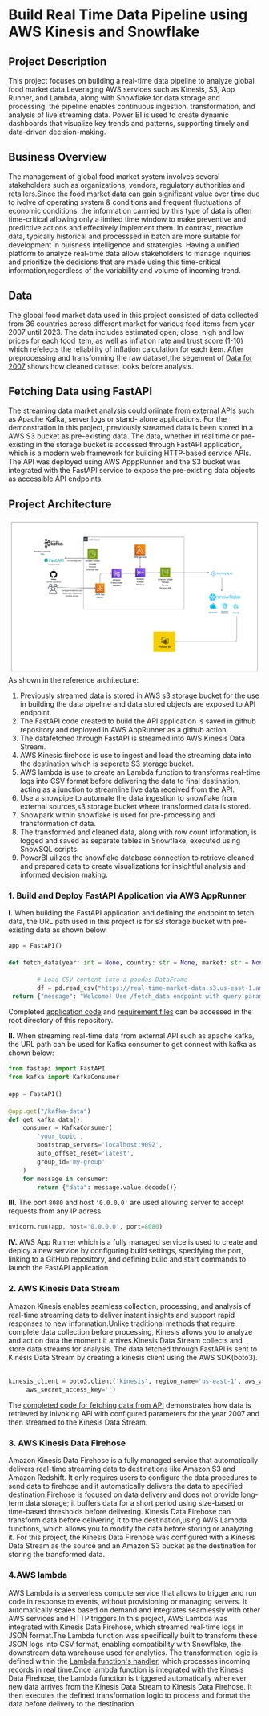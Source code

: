 # Build Real Time Data Pipeline using AWS Kinesis and Snowflake

## Project Description
This project focuses on building a real-time data pipeline to analyze global food market data.Leveraging AWS services such as Kinesis, S3, App Runner, and Lambda, along with Snowflake for data storage and processing, the pipeline enables continuous ingestion, transformation, and analysis of live streaming data. Power BI is used to create dynamic dashboards that visualize key trends and patterns, supporting timely and data-driven decision-making. 

## Business Overview 
The management of global food market system involves several stakeholders such as organizations, vendors, regulatory authorities and retailers.Since the food market data can gain significant value over time due to ivolve of operating system & conditions and frequent fluctuations of economic conditions, the information carrried by this type of data is often time-critical allowing only a limited time window to make preventive and predictive actions and effectively implement them. In contrast, reactive data, typically historical and processsed in batch are more suitable for development in buisness intelligence and stratergies. Having a unified platform to analyze real-time data allow stakeholders to manage inquiries and prioritize the decisions that are made using this time-critical information,regardless of the variability and volume of incoming trend. 

## Data 
The global food market data used in this project consisted of data collected from 36 countries across different market for various food items from year 2007 until 2023. The data includes estimated open, close, high and low prices for each food item, as well as inflation rate and trust score (1-10) which refelects the reliability of inflation calculation for each item. After preprocessing and transforming the raw dataset,the segement of [Data for 2007](Data/2007_s3_snowflake_realtime.csv) shows how cleaned dataset looks before analysis.

## Fetching Data using FastAPI
The streaming data market analysis could oriinate from external APIs such as Apache Kafka, server logs or stand- alone applications. For the demonstration in this project, previously streamed data is been stored in a AWS S3 bucket as pre-existing data. The data, whether in real time or pre-existing in the storage bucket is accessed through FastAPI application, which is a modern web framework for building HTTP-based service APIs. The API was deployed using AWS ApppRunner and the S3 bucket was integrated with the FastAPI service to expose the pre-existing data objects as accessible API endpoints.

## Project Architecture 
![reference diagram](Images/reference_architecture.png)
As shown in the reference architecture:
1. Previously streamed data is stored in AWS s3 storage bucket for the use in building the data pipeline and data stored objects are exposed to API endpoint.
2. The FastAPI code created to build the API application is saved in github repository and deployed in AWS AppRunner as a github action.
3. The datafetched through FastAPI is streamed into AWS Kinesis Data Stream.
4. AWS Kinesis  firehose is use to ingest and load the streaming data into the destination which is seperate S3 storage bucket.
5. AWS lambda is use to create an Lambda function to transforms real-time logs into CSV format before delivering the data to final destination, acting as a junction to streamline live data received from the API.
6. Use a snowpipe to automate the data ingestion to snowflake from external sources,s3 storage bucket where transformed data is stored.
7. Snowpark within snowflake is used for pre-processing and transformation of data.
8. The transformed and cleaned data, along with row count information, is logged and saved as separate tables in Snowflake, executed using SnowSQL scripts.
9. PowerBI uilizes the snowflake database connection to retrieve cleaned and prepared data to create visualizations for insightful analysis and informed decision making.

### 1. Build and Deploy FastAPI Application via AWS AppRunner 
 **I.** When building the FastAPI application and defining the endpoint to fetch data, the URL path used in this project is for s3 storage bucket with pre-existing data as shown below.
```python
app = FastAPI()

def fetch_data(year: int = None, country: str = None, market: str = None):
 
        # Load CSV content into a pandas DataFrame
        df = pd.read_csv("https://real-time-market-data.s3.us-east-1.amazonaws.com/total_data.csv")
 return {"message": "Welcome! Use /fetch_data endpoint with query parameters."}
```
Completed [application code](app.py) and [requirement files](requirements.txt) can be accessed in the root directory of this repository.

 **II.** When streaming real-time data from external API such as apache kafka, the  URL path can be used for Kafka consumer to get connect with kafka as shown below:
```python
from fastapi import FastAPI
from kafka import KafkaConsumer

app = FastAPI()

@app.get("/kafka-data")
def get_kafka_data():
    consumer = KafkaConsumer(
        'your_topic',
        bootstrap_servers='localhost:9092',  
        auto_offset_reset='latest',
        group_id='my-group'
    )
    for message in consumer:
        return {"data": message.value.decode()}
```
  **III.** The port `8080` and host `'0.0.0.0'` are used allowing server to accept requests from any IP adress.
```python
uvicorn.run(app, host='0.0.0.0', port=8080)
```
**IV.** AWS App Runner which is a fully managed service is used to create and deploy a new service by configuring build settings, specifying the port, linking to a GitHub repository, and defining build and start commands to launch the FastAPI application.

### 2. AWS Kinesis Data Stream 

Amazon Kinesis enables seamless collection, processing, and analysis of real-time streaming data to deliver instant insights and support rapid responses to new information.Unlike traditional methods that require complete data collection before processing, Kinesis allows you to analyze and act on data the moment it arrives.Kinesis Data Stream collects and store data streams for analysis. The data fetched through FastAPI is sent to Kinesis Data Stream by creating a kinesis client using the AWS SDK(boto3).
```python

kinesis_client = boto3.client('kinesis', region_name='us-east-1', aws_access_key_id='',
     aws_secret_access_key='')
```
The [completed code for fetching data from API](Installation_execution_codes/Fetch_data_from_API_vidishai.ipynb) demonstrates how data is retrieved by inivoking API  with configured parameters for the year 2007 and then streamed to the Kinesis Data Stream.

### 3. AWS Kinesis Data Firehose 

Amazon Kinesis Data Firehose is a fully managed service that automatically delivers real-time streaming data to destinations like Amazon S3 and Amazon Redshift. It only requires users to configure the data procedures to send data to firehose and it automatically delivers the data to specified destination.Firehose is focused on data delivery and does not provide long-term data storage; it buffers data for a short period using size-based or time-based thresholds before delivering. Kinesis Data Firehose can transform data before delivering it to the
destination,using AWS Lambda functions, which allows you to modify the data before storing or analyzing it. For this project, the Kinesis Data Firehose was configured with a Kinesis Data Stream as the source and an Amazon S3 bucket as the destination for storing the transformed data.
### 4.AWS lambda 
AWS Lambda is a serverless compute service that allows to trigger and run code in response to events, without provisioning or managing servers. It automatically scales based on demand and integrates seamlessly with other AWS services and HTTP triggers.In this project, AWS Lambda was integrated with Kinesis Data Firehose, which streamed real-time logs in JSON format.The Lambda function was specifically built to transform these JSON logs into CSV format, enabling compatibility with Snowflake, the downstream data warehouse used for analytics.
The transformation logic is defined within the [Lambda function's handler](Installation_execution_codes/lambda_function.py), which processes incoming records in real time.Once lambda function is integrated with the Kinesis Data Firehose, the Lambda function is triggered automatically whenever new data arrives from the Kinesis Data Stream to Kinesis Data Firehose. It then executes the defined transformation logic to process and format the data before delivery to the destination.










